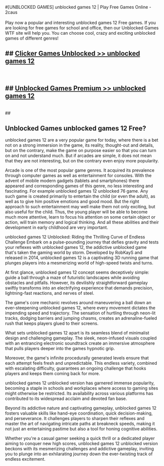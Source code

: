 #[UNBLOCKED GAMES] unblocked games 12 | Play Free Games Online - 2caus <br>
<br>
Play now a popular and interesting unblocked games 12 Free games. If you are looking for free games for school and office, then our Unblocked Games WTF site will help you. You can choose cool, crazy and exciting unblocked games of different genres!


## ##  [Clicker Games Unblocked >> unblocked games 12](http://freeplayer.one?title=unblocked_games_12&ref=22)
  <br>

##  ## [Unblocked Games Premium >> unblocked games 12](http://freeplayer.one?title=unblocked_games_12&ref=22)
  <br>
  ##



## Unblocked Games unblocked games 12 Free?

unblocked games 12 are a very popular game for today, where there is a bet not on a strong immersion in the game, its reality, thought-out and details, but on the contrary, make the game on purpose easier so that you can turn on and not understand much. But if arcades are simple, it does not mean that they are not interesting, but on the contrary even enjoy more popularity.

Arcade is one of the most popular game genres. It acquired its prevalence through computer games as well as entertainment for consoles. With the advent of mobile modern gadgets (tablets and smartphones) there appeared and corresponding games of this genre, no less interesting and fascinating. For example unblocked games 12 unblocked 76 game. Any such game is created primarily to entertain the child (or even the adult), as well as to give him positive emotions and good mood. But the right approach to such entertainment may well make them not only exciting, but also useful for the child. Thus, the young player will be able to become much more attentive, learn to focus his attention on some certain object or action, will train memory and logical thinking. And all these abilities and their development in early childhood are very important.

unblocked games 12 Unblocked: Riding the Thrilling Curve of Endless Challenge
Embark on a pulse-pounding journey that defies gravity and tests your reflexes with unblocked games 12, the addictive unblocked game that's taken the gaming world by storm. Developed by RobKayS and released in 2014, unblocked games 12 is a captivating 3D running game that plunges players into a mesmerizing world of high-speed twists and turns.

At first glance, unblocked games 12 concept seems deceptively simple: guide a ball through a maze of futuristic landscapes while avoiding obstacles and pitfalls. However, its devilishly straightforward gameplay swiftly transforms into an electrifying experience that demands precision, lightning-fast reactions, and nerves of steel.

The game's core mechanic revolves around maneuvering a ball down an ever-steepening unblocked games 12, where every movement dictates the impending speed and trajectory. The sensation of hurtling through neon-lit tracks, dodging barriers and jumping chasms, creates an adrenaline-fueled rush that keeps players glued to their screens.

What sets unblocked games 12 apart is its seamless blend of minimalist design and challenging gameplay. The sleek, neon-infused visuals coupled with an entrancing electronic soundtrack create an immersive atmosphere that pulls players deeper into the games hypnotic grip.

Moreover, the game's infinite procedurally generated levels ensure that each attempt feels fresh and unpredictable. This endless variety, combined with escalating difficulty, guarantees an ongoing challenge that hooks players and keeps them coming back for more.

unblocked games 12 unblocked version has garnered immense popularity, becoming a staple in schools and workplaces where access to gaming sites might otherwise be restricted. Its availability across various platforms has contributed to its widespread acclaim and devoted fan base.

Beyond its addictive nature and captivating gameplay, unblocked games 12 fosters valuable skills like hand-eye coordination, quick decision-making, and perseverance. It challenges players to sharpen their reflexes and master the art of navigating intricate paths at breakneck speeds, making it not just an entertaining pastime but also a tool for honing cognitive abilities.

Whether you're a casual gamer seeking a quick thrill or a dedicated player aiming to conquer new high scores, unblocked games 12 unblocked version beckons with its mesmerizing challenges and addictive gameplay, inviting you to plunge into an exhilarating journey down the ever-twisting track of endless excitement.